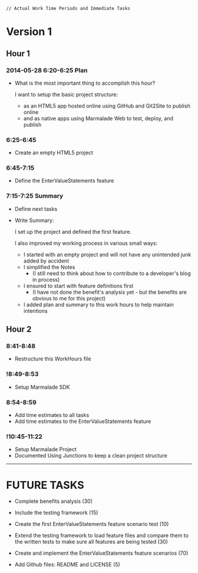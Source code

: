 ~~~
// Actual Work Time Periods and Immediate Tasks
~~~

# Version 1

## Hour 1

### 2014-05-28 6:20-6:25 Plan

- What is the most important thing to accomplish this hour?

	I want to setup the basic project structure:

	- as an HTML5 app hosted online using GitHub and Git2Site to publish online 
	- and as native apps using Marmalade Web to test, deploy, and publish

### 6:25-6:45 

- Create an empty HTML5 project

### 6:45-7:15

- Define the EnterValueStatements feature

### 7:15-7:25 Summary

- Define next tasks
- Write Summary:

	I set up the project and defined the first feature. 

	I also improved my working process in various small ways:

	- I started with an empty project and will not have any unintended junk added by accident
	- I simplified the Notes 
		- (I still need to think about how to contribute to a developer's blog in process)
	- I ensured to start with feature definitions first 
		- (I have not done the benefit's analysis yet - but the benefits are obvious to me for this project)
	- I added plan and summary to this work hours to help maintain intentions

## Hour 2

### 8:41-8:48

- Restructure this WorkHours file

### !8:49-8:53

- Setup Marmalade SDK

### 8:54-8:59

- Add time estimates to all tasks
- Add time estimates to the EnterValueStatements feature

### !10:45-11:22

- Setup Marmalade Project
- Documented Using Junctions to keep a clean project structure


---
# FUTURE TASKS

- Complete benefits analysis (30)

- Include the testing framework (15)
- Create the first EnterValueStatements feature scenario test (10)
- Extend the testing framework to load feature files and compare them to the written tests to make sure all features are being tested (30)
- Create and implement the EnterValueStatements feature scenarios (70)

- Add Github files: README and LICENSE (5)
